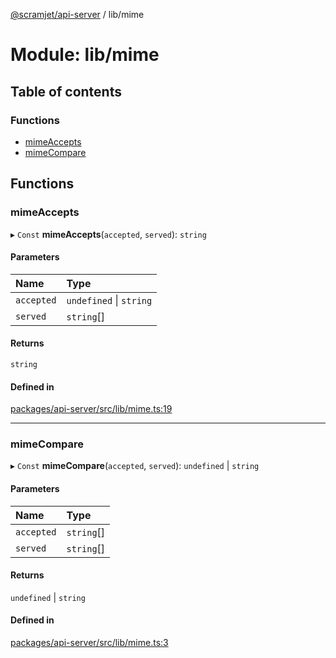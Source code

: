 [@scramjet/api-server](../README.md) / lib/mime

# Module: lib/mime

## Table of contents

### Functions

- [mimeAccepts](lib_mime.md#mimeaccepts)
- [mimeCompare](lib_mime.md#mimecompare)

## Functions

### mimeAccepts

▸ `Const` **mimeAccepts**(`accepted`, `served`): `string`

#### Parameters

| Name | Type |
| :------ | :------ |
| `accepted` | `undefined` \| `string` |
| `served` | `string`[] |

#### Returns

`string`

#### Defined in

[packages/api-server/src/lib/mime.ts:19](https://github.com/scramjet-cloud-platform/scramjet-csi-dev/blob/HEAD/packages/api-server/src/lib/mime.ts#L19)

___

### mimeCompare

▸ `Const` **mimeCompare**(`accepted`, `served`): `undefined` \| `string`

#### Parameters

| Name | Type |
| :------ | :------ |
| `accepted` | `string`[] |
| `served` | `string`[] |

#### Returns

`undefined` \| `string`

#### Defined in

[packages/api-server/src/lib/mime.ts:3](https://github.com/scramjet-cloud-platform/scramjet-csi-dev/blob/HEAD/packages/api-server/src/lib/mime.ts#L3)
